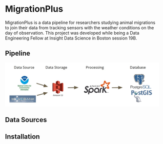 # MigrationPlus
MigrationPlus is a data pipeline for researchers studying animal migrations to join their data
 from tracking sensors with the weather conditions on the day of observation. 
This project was developed while being a Data Engineering Fellow at Insight Data Science
in Boston session 19B.

## Pipeline
![pipeline](img/pipeline.jpg)

## Data Sources

## Installation


